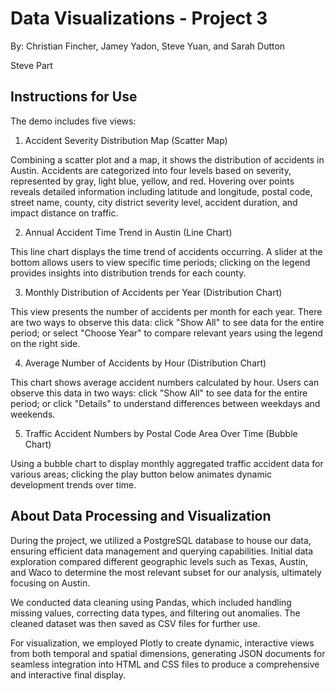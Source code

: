 # Data Visualizations - Project 3

By: Christian Fincher, Jamey Yadon, Steve Yuan, and Sarah Dutton

Steve Part

## Instructions for Use

The demo includes five views:

1. Accident Severity Distribution Map (Scatter Map)

Combining a scatter plot and a map, it shows the distribution of accidents in Austin. Accidents are categorized into four levels based on severity, represented by gray, light blue, yellow, and red. Hovering over points reveals detailed information including latitude and longitude, postal code, street name, county, city district severity level, accident duration, and impact distance on traffic.

2. Annual Accident Time Trend in Austin (Line Chart)

This line chart displays the time trend of accidents occurring. A slider at the bottom allows users to view specific time periods; clicking on the legend provides insights into distribution trends for each county.

3. Monthly Distribution of Accidents per Year (Distribution Chart)

This view presents the number of accidents per month for each year. There are two ways to observe this data: click "Show All" to see data for the entire period; or select "Choose Year" to compare relevant years using the legend on the right side.

4. Average Number of Accidents by Hour (Distribution Chart)

This chart shows average accident numbers calculated by hour. Users can observe this data in two ways: click "Show All" to see data for the entire period; or click "Details" to understand differences between weekdays and weekends.

5. Traffic Accident Numbers by Postal Code Area Over Time (Bubble Chart)

Using a bubble chart to display monthly aggregated traffic accident data for various areas; clicking the play button below animates dynamic development trends over time.



## About Data Processing and Visualization

During the project, we utilized a PostgreSQL database to house our data, ensuring efficient data management and querying capabilities. Initial data exploration compared different geographic levels such as Texas, Austin, and Waco to determine the most relevant subset for our analysis, ultimately focusing on Austin.

We conducted data cleaning using Pandas, which included handling missing values, correcting data types, and filtering out anomalies. The cleaned dataset was then saved as CSV files for further use.

For visualization, we employed Plotly to create dynamic, interactive views from both temporal and spatial dimensions, generating JSON documents for seamless integration into HTML and CSS files to produce a comprehensive and interactive final display.


